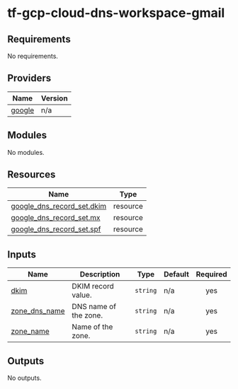 # tf-gcp-cloud-dns-workspace-gmail

<!-- BEGIN_TF_DOCS -->
## Requirements

No requirements.

## Providers

| Name | Version |
|------|---------|
| <a name="provider_google"></a> [google](#provider\_google) | n/a |

## Modules

No modules.

## Resources

| Name | Type |
|------|------|
| [google_dns_record_set.dkim](https://registry.terraform.io/providers/hashicorp/google/latest/docs/resources/dns_record_set) | resource |
| [google_dns_record_set.mx](https://registry.terraform.io/providers/hashicorp/google/latest/docs/resources/dns_record_set) | resource |
| [google_dns_record_set.spf](https://registry.terraform.io/providers/hashicorp/google/latest/docs/resources/dns_record_set) | resource |

## Inputs

| Name | Description | Type | Default | Required |
|------|-------------|------|---------|:--------:|
| <a name="input_dkim"></a> [dkim](#input\_dkim) | DKIM record value. | `string` | n/a | yes |
| <a name="input_zone_dns_name"></a> [zone\_dns\_name](#input\_zone\_dns\_name) | DNS name of the zone. | `string` | n/a | yes |
| <a name="input_zone_name"></a> [zone\_name](#input\_zone\_name) | Name of the zone. | `string` | n/a | yes |

## Outputs

No outputs.
<!-- END_TF_DOCS -->
